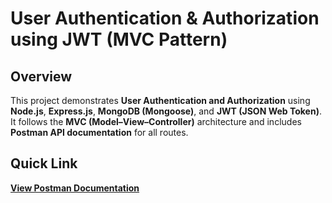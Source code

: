 #  User Authentication & Authorization using JWT (MVC Pattern)

##  Overview  
This project demonstrates **User Authentication and Authorization** using **Node.js**, **Express.js**, **MongoDB (Mongoose)**, and **JWT (JSON Web Token)**.  
It follows the **MVC (Model–View–Controller)** architecture and includes **Postman API documentation** for all routes.

##  Quick Link  

[**View Postman Documentation**](https://documenter.getpostman.com/view/43361970/2sB3QMN9tY)

